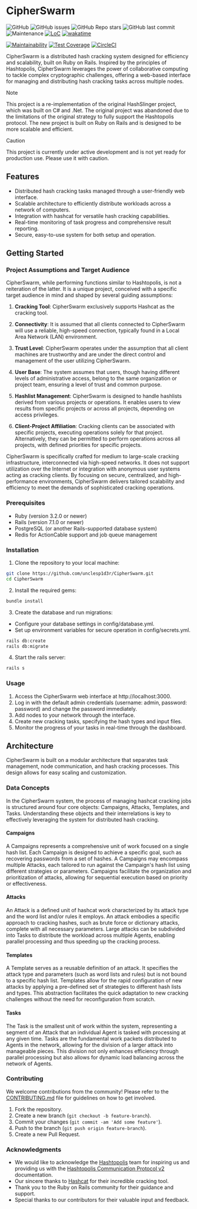 # CipherSwarm

![GitHub](https://img.shields.io/github/license/unclesp1d3r/CipherSwarm)
![GitHub issues](https://img.shields.io/github/issues/unclesp1d3r/CipherSwarm)
![GitHub Repo stars](https://img.shields.io/github/stars/unclesp1d3r/CipherSwarm?style=social)
![GitHub last commit](https://img.shields.io/github/last-commit/unclesp1d3r/CipherSwarm)
![Maintenance](https://img.shields.io/maintenance/yes/2024)
[![LoC](https://tokei.rs/b1/github/unclesp1d3r/CipherSwarm?category=code)](https://github.com/unclesp1d3r/CipherSwarm)
[![wakatime](https://wakatime.com/badge/github/unclesp1d3r/CipherSwarm.svg)](https://wakatime.com/badge/github/unclesp1d3r/CipherSwarm)

[![Maintainability](https://api.codeclimate.com/v1/badges/347fc7e944ae3b9a5111/maintainability)](https://codeclimate.com/github/unclesp1d3r/CipherSwarm/maintainability)
[![Test Coverage](https://api.codeclimate.com/v1/badges/347fc7e944ae3b9a5111/test_coverage)](https://codeclimate.com/github/unclesp1d3r/CipherSwarm/test_coverage)
[![CircleCI](https://circleci.com/gh/UncleSp1d3r/CipherSwarm.svg?style=shield)](https://circleci.com/gh/UncleSp1d3r/CipherSwarm)

CipherSwarm is a distributed hash cracking system designed for efficiency and scalability, built on Ruby on Rails.
Inspired by the principles of Hashtopolis, CipherSwarm leverages the power of collaborative computing to tackle complex
cryptographic challenges, offering a web-based interface for managing and distributing hash cracking tasks across
multiple nodes.

> [!NOTE]
> This project is a re-implementation of the original HashSlinger project, which was built on C# and .Net.
> The original project was abandoned due to the limitations of the original strategy to fully support the Hashtopolis protocol.
> The new project is built on Ruby on Rails and is designed to be more scalable and efficient.

> [!CAUTION]
> This project is currently under active development and is not yet ready for production use. Please use it with caution.

## Features

- Distributed hash cracking tasks managed through a user-friendly web interface.
- Scalable architecture to efficiently distribute workloads across a network of computers.
- Integration with hashcat for versatile hash cracking capabilities.
- Real-time monitoring of task progress and comprehensive result reporting.
- Secure, easy-to-use system for both setup and operation.

## Getting Started

### Project Assumptions and Target Audience

CipherSwarm, while performing functions similar to Hashtopolis, is not a reiteration of the latter. It is a unique
project, conceived with a specific target audience in mind and shaped by several guiding assumptions:

1. **Cracking Tool**: CipherSwarm exclusively supports Hashcat as the cracking tool.

2. **Connectivity**: It is assumed that all clients connected to CipherSwarm will use a reliable, high-speed
   connection, typically found in a Local Area Network (LAN) environment.

3. **Trust Level**: CipherSwarm operates under the assumption that all client machines are trustworthy and are under
   the direct control and management of the user utilizing CipherSwarm.

4. **User Base**: The system assumes that users, though having different levels of administrative access, belong to the
   same organization or project team, ensuring a level of trust and common purpose.

5. **Hashlist Management**: CipherSwarm is designed to handle hashlists derived from various projects or operations. It
   enables users to view results from specific projects or across all projects, depending on access privileges.

6. **Client-Project Affiliation**: Cracking clients can be associated with specific projects, executing operations
   solely for that project. Alternatively, they can be permitted to perform operations across all projects, with defined
   priorities for specific projects.

CipherSwarm is specifically crafted for medium to large-scale cracking infrastructure, interconnected via high-speed
networks. It does not support utilization over the Internet or integration with anonymous user systems acting as
cracking clients. By focusing on secure, centralized, and high-performance environments, CipherSwarm delivers tailored
scalability and efficiency to meet the demands of sophisticated cracking operations.

### Prerequisites

- Ruby (version 3.2.0 or newer)
- Rails (version 7.1.0 or newer)
- PostgreSQL (or another Rails-supported database system)
- Redis for ActionCable support and job queue management

### Installation

1. Clone the repository to your local machine:

```bash
git clone https://github.com/unclesp1d3r/CipherSwarm.git
cd CipherSwarm
```

2. Install the required gems:

```bash
bundle install
```

3. Create the database and run migrations:

- Configure your database settings in config/database.yml.
- Set up environment variables for secure operation in config/secrets.yml.

```bash
rails db:create
rails db:migrate
```

4. Start the rails server:

```bash
rails s
```

### Usage

1. Access the CipherSwarm web interface at http://localhost:3000.
2. Log in with the default admin credentials (username: admin, password: password) and change the password immediately.
3. Add nodes to your network through the interface.
4. Create new cracking tasks, specifying the hash types and input files.
5. Monitor the progress of your tasks in real-time through the dashboard.

## Architecture

CipherSwarm is built on a modular architecture that separates task management, node communication, and hash cracking
processes. This design allows for easy scaling and customization.

### Data Concepts

In the CipherSwarm system, the process of managing hashcat cracking jobs is structured around four core objects: Campaigns, Attacks, Templates, and Tasks. Understanding these objects and their interrelations is key to effectively leveraging the system for distributed hash cracking.

#### Campaigns

A Campaigns represents a comprehensive unit of work focused on a single hash list. Each Campaign is designed to achieve a specific goal, such as recovering passwords from a set of hashes. A Campaigns may encompass multiple Attacks, each tailored to run against the Campaign's hash list using different strategies or parameters. Campaigns facilitate the organization and prioritization of attacks, allowing for sequential execution based on priority or effectiveness.

#### Attacks

An Attack is a defined unit of hashcat work characterized by its attack type and the word list and/or rules it employs. An attack embodies a specific approach to cracking hashes, such as brute force or dictionary attacks, complete with all necessary parameters. Large attacks can be subdivided into Tasks to distribute the workload across multiple Agents, enabling parallel processing and thus speeding up the cracking process.

#### Templates

A Template serves as a reusable definition of an attack. It specifies the attack type and parameters (such as word lists and rules) but is not bound to a specific hash list. Templates allow for the rapid configuration of new attacks by applying a pre-defined set of strategies to different hash lists and types. This abstraction facilitates the quick adaptation to new cracking challenges without the need for reconfiguration from scratch.

#### Tasks

The Task is the smallest unit of work within the system, representing a segment of an Attack that an individual Agent is tasked with processing at any given time. Tasks are the fundamental work packets distributed to Agents in the network, allowing for the division of a larger attack into manageable pieces. This division not only enhances efficiency through parallel processing but also allows for dynamic load balancing across the network of Agents.

### Contributing

We welcome contributions from the community! Please refer to the [CONTRIBUTING.md](CONTRIBUTING.md) file for guidelines
on how to get involved.

1. Fork the repository.
2. Create a new branch (`git checkout -b feature-branch`).
3. Commit your changes (`git commit -am 'Add some feature'`).
4. Push to the branch (`git push origin feature-branch`).
5. Create a new Pull Request.

### Acknowledgments

- We would like to acknowledge the [Hashtopolis](https://github.com/hashtopolis/server) team for inspiring us and
  providing us with
  the [Hashtopolis Communication Protocol v2](https://github.com/hashtopolis/server/blob/master/doc/protocol.pdf)
  documentation.
- Our sincere thanks to [Hashcat](https://github.com/hashcat/hashcat) for their incredible cracking tool.
- Thank you to the Ruby on Rails community for their guidance and support.
- Special thanks to our contributors for their valuable input and feedback.
